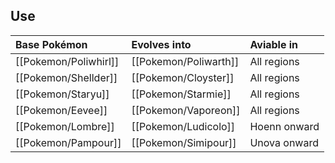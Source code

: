 ## Use
Base Pokémon |Evolves into |Aviable in
:---|:---|:---
[[Pokemon/Poliwhirl]]  | [[Pokemon/Poliwarth]] |All regions
[[Pokemon/Shellder]]  | [[Pokemon/Cloyster]] |All regions
[[Pokemon/Staryu]]  | [[Pokemon/Starmie]] |All regions
[[Pokemon/Eevee]]  | [[Pokemon/Vaporeon]] |All regions
[[Pokemon/Lombre]]  | [[Pokemon/Ludicolo]] |Hoenn onward
[[Pokemon/Pampour]]  | [[Pokemon/Simipour]] |Unova onward